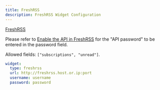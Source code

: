 ```yaml
---
title: FreshRSS
description: FreshRSS Widget Configuration
---
```


[FreshRSS](https://github.com/FreshRSS/FreshRSS)

Please refer to [Enable the API in FreshRSS](https://freshrss.github.io/FreshRSS/en/users/06_Mobile_access.html#enable-the-api-in-freshrss) for the "API password" to be entered in the password field.

Allowed fields: `["subscriptions", "unread"]`.

```yaml
widget:
  type: freshrss
  url: http://freshrss.host.or.ip:port
  username: username
  password: password
```
